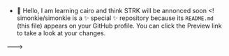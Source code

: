 - 👋 Hello, I am learning cairo and think STRK will be annonced soon
<!
simonkie/simonkie is a ✨ special ✨ repository because its `README.md` (this file) appears on your GitHub profile.
You can click the Preview link to take a look at your changes.

--->
